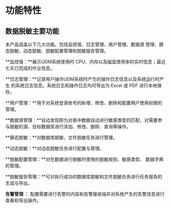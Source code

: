 

# 功能特性

## 数据脱敏主要功能

本产品涵盖以下几大功能。包括监控墙、日志管理、用户管理、数据源
管理、静态脱敏、动态脱敏、脱敏配置管理和脱敏报告管理。  

**监控墙：**展示UDM系统使用时 CPU、内存以及磁盘使用率的实时信息；最近
七天已完成的作业信息。

**日志管理：**记录用户操作UDM系统时产生的操作日志信息以及系统运行时产生
的系统日志信息。系统日志和操作日志均可导出为 Excel 或 PDF 进行本地保存。

**用户管理：**用于对系统登录账号的新增、修改、删除和配置用户使用权限的管理。

**数据源管理：**自动发现即为对表中数据自动进行敏感类型的匹配，对需要参与脱敏的源、目标数据库进行添加、修改、删除、查询等操作。

**静态脱敏：**对数据库脱敏、文件脱敏任务进行管理。

**动态脱敏：**对动态脱敏任务进行配置与管理。

**脱敏配置管理：**对在数据进行脱敏时使用的脱敏规则、敏感类型、 数据字典的管理。

**脱敏报告管理：**可对执行成功的数据库脱敏和文件脱敏任务进行任务报告的生成与导出。

**告警管理 ：** 配置需要进行告警的内容和告警接收端并对系统产生的告警信息进行查看和导出操作。


